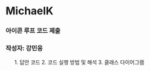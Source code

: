 # MichaelK

### 아이콘 루프 코드 제출

### 작성자: 강민웅

<ol>
  1. 답안 코드
  2. 코드 실행 방법 및 해석
  3. 클래스 다이어그램
</ol>
